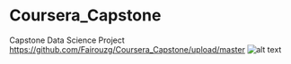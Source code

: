 # Coursera_Capstone
Capstone Data Science Project
https://github.com/Fairouzg/Coursera_Capstone/upload/master
![alt text](https://github.com/Fairouzg/Coursera_Capstone/upload/master/quadrant.jpg?raw=true)
